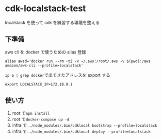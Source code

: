 # cdk-localstack-test

localstack を使って cdk を練習する環境を整える

## 下準備

aws cli を docker で使うための alias 登録

```
alias awsd='docker run --rm -ti -v ~/.aws:/root/.aws -v $(pwd):/aws amazon/aws-cli --profile=localstack'
```

`ip a | grep docker`で出てきたアドレスを export する

```
export LOCALSTACK_IP=172.18.0.1
```

## 使い方

1. root で`npm install`
2. root で`docker-compose up -d`
3. infra で`../node_modules/.bin/cdklocal bootstrap --profile=localstack`
4. infra で`../node_modules/.bin/cdklocal deploy --profile=localstack`
